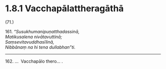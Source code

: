 # 1.8.1 Vacchapālattheragāthā

(71.)

161\. _“Susukhumanipuṇatthadassinā,_  
_Matikusalena nivātavuttinā;_  
_Saṃsevitavuddhasīlinā,_  
_Nibbānaṃ na hi tena dullabhan”ti._  

---

162\. …  Vacchapālo thero… .
